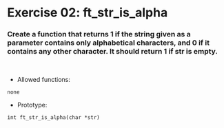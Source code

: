 # Exercise 02: ft_str_is_alpha

### Create a function that returns 1 if the string given as a parameter contains only alphabetical characters, and 0 if it contains any other character. It should return 1 if str is empty.
<br>

- Allowed functions:
```
none
```

- Prototype: 
```
int ft_str_is_alpha(char *str)
```
